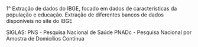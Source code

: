  1° Extração de dados do IBGE, focado em dados de caracteristicas da população e educação.
 Extração de diferentes bancos de dados disponíveis no site do IBGE

SIGLAS:
PNS - Pesquisa Nacional de Saúde
PNADc - Pesquisa Nacional por Amostra de Domicílios Contínua
